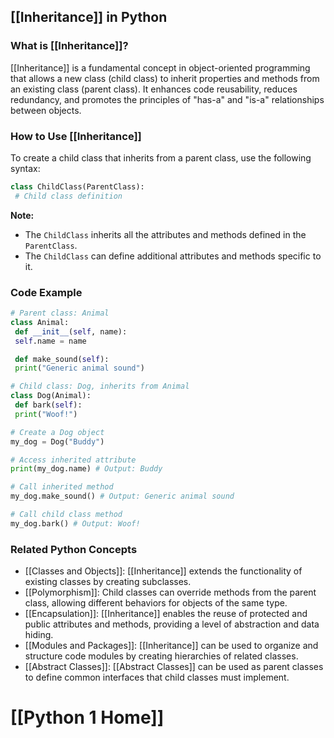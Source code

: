 ## [[Inheritance]] in Python

### What is [[Inheritance]]?
 [[Inheritance]] is a fundamental concept in object-oriented programming that allows a new class (child class) to inherit properties and methods from an existing class (parent class). It enhances code reusability, reduces redundancy, and promotes the principles of "has-a" and "is-a" relationships between objects.

### How to Use [[Inheritance]]
To create a child class that inherits from a parent class, use the following syntax:

```python
class ChildClass(ParentClass):
 # Child class definition
```

**Note:**
- The `ChildClass` inherits all the attributes and methods defined in the `ParentClass`.
- The `ChildClass` can define additional attributes and methods specific to it.

### Code Example
```python
# Parent class: Animal
class Animal:
 def __init__(self, name):
 self.name = name

 def make_sound(self):
 print("Generic animal sound")

# Child class: Dog, inherits from Animal
class Dog(Animal):
 def bark(self):
 print("Woof!")

# Create a Dog object
my_dog = Dog("Buddy")

# Access inherited attribute
print(my_dog.name) # Output: Buddy

# Call inherited method
my_dog.make_sound() # Output: Generic animal sound

# Call child class method
my_dog.bark() # Output: Woof!
```

### Related Python Concepts

- [[Classes and Objects]]: [[Inheritance]] extends the functionality of existing classes by creating subclasses.
- [[Polymorphism]]: Child classes can override methods from the parent class, allowing different behaviors for objects of the same type.
- [[Encapsulation]]: [[Inheritance]] enables the reuse of protected and public attributes and methods, providing a level of abstraction and data hiding.
- [[Modules and Packages]]: [[Inheritance]] can be used to organize and structure code modules by creating hierarchies of related classes.
- [[Abstract Classes]]: [[Abstract Classes]] can be used as parent classes to define common interfaces that child classes must implement.
# [[Python 1 Home]]